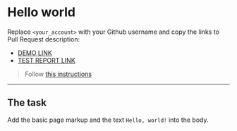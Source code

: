 # Hello world
Replace `<your_account>` with your Github username and copy the links to Pull Request description:
- [DEMO LINK](https://Rosxcoe.github.io/layout_hello-world/)
- [TEST REPORT LINK](https://Rosxcoe.github.io/layout_hello-world/report/html_report/)

> Follow [this instructions](https://mate-academy.github.io/layout_task-guideline/#how-to-solve-the-layout-tasks-on-github)
___

## The task 
Add the basic page markup and the text `Hello, world!` into the body.
